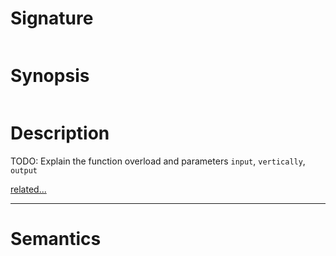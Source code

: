 # Signature
```vikid-signature
```

# Synopsis
```vikid-synopsis
```

# Description
TODO: Explain the function overload and parameters `input`, `vertically`, `output`

[related...](https://en.wikipedia.org/wiki/Scaling_(geometry))

----
# Semantics